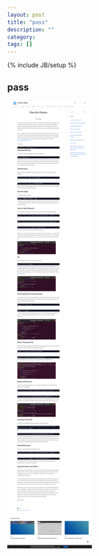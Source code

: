 ```yaml
---
layout: post
title: "pass"
description: ""
category: 
tags: []
---
```

{% include JB/setup %}



## pass
<img src='/img/screencapture-x8t4-pass-for-ubuntu-2022-02-17-15_32_22.png' />
